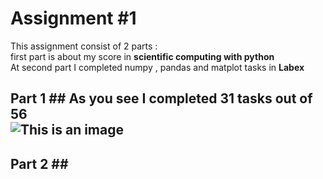 # Assignment #1
This assignment consist of 2 parts : <br />
first part is about my score in **scientific computing with python** <br />
At second part I completed numpy , pandas and matplot tasks in **Labex** <br />
## Part 1 ##  As you see I completed 31 tasks out of 56 <br/> ![This is an image](https://user-images.githubusercontent.com/113939902/218981270-85c1be01-a06f-4516-b1bc-6cd486e87c91.png) <br />
## Part 2 ## <br />
